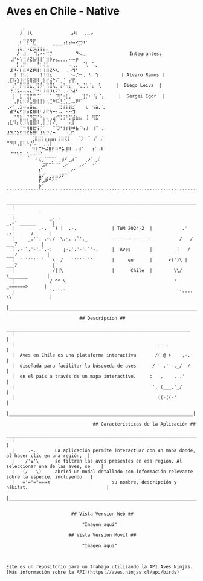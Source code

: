 
# Aves en Chile - Native ##
``````````````````````````````````````````````````````````````````````````````````````````````````                                        
⠀⠀⠀⠀⠀⡄⠀⠀⠀⠀⠀⠀⠀⠀⠀⠀⠀⠀⠀⠀⠀⠀⠀⠀⠀⠀⠀⠀⠀⠀
⠀⠀⠀⠀⡸⠀⢸⢆⠀   ⠀⠀⠀⠀⠀⠀⠀⠀⣠⢶⠀⠀⢀⣀⡤⠀⠀⠀⠀⠀                    ⠀   ⠀⠀⠀  ⠀⠀⠀⠀⠀⣀⣀⣀⣀⠀⠀⠀⠀⠀⠀⠀⠀⠀⠀⠀⠀⠀⠀⠀⠀⠀⠀⠀⠀
⠀⠀⠀⢀⠇⢀⠇⠈⢧⠀⠀⠀⠀⠀⣀⣀⣀⠴⠧⠞⠒⢊⡩⠛⠁⠀⠀⠀⠀⠀                             ⠀⠀⠀⢰⢮⡙⠰⣎⡳⣽⣿⣶⡄⠀⠀⠀⠀⠀⠀⠀⠀⠀⠀⠀⠀⠀⠀⠀⠀⠀
⠀⠀⠀⡜⠀⣼⠀⠀⠈⣧⠖⠒⢉⡉⠀⠀⠀⠀⠀⠀⠀⠙⠢⣄⠀⠀⠀⠀⠀⠀         Integrantes:          ⠀⢀⡟⠦⢡⢛⡼⣝⣧⢿⣿⠁⣾⡷⡤⣄⣀⣀⡀⠤⠤⡶⠀⠀⠀⠀⠀⠀⠀
⠀⠀⠀⡇⢠⡟⠀⠀⠀⠘⡆⢼⣇⠀⠀⠀⠀⠀⠀⠤⢀⡀⠀⠈⢣⠀⠡⡀⠀⠀                              ⠀⣸⠹⠌⡆⣏⠾⣝⡾⣿⡇⢸⣿⣝⠣⢆⠀⠀⢀⠠⢻⠃⠀⠀⠀⠀⠀⠀⠀
⠀⠀⢸⠀⢸⣧⡀⠀⠀⠀⢹⠸⣿⣆⠀⠀⠀⠀⠀⠐⠤⡈⠒⢄⠀⢣⠀⢱⠀⠀      | Alvaro Ramos |       ⢀⣏⠧⣱⣸⣜⣯⢿⣽⡿⢀⣿⡟⣬⠓⠌⢀⠈⠀⡜⡟⠀⠀⠀⠀⠀⠀
⠀⠀⡎⠀⡟⢿⣿⣦⡀⢻⡿⠂⢻⣿⢧⡀⢰⠟⢲⡆⠀⠈⢢⣈⢣⠈⡆⠀⢃⠀    |  Diego Leiva  |     ⠀⢘⣈⣩⠤⢤⢤⣄⡉⠛⠇⣸⣿⡹⢆⠍⠂⢀⠠⠑⣼⠃⠀⠀⠀
⠀⠀⡇⠀⣇⠈⣻⡛⠛⠈⠁⠀⠀⠁⠀⠹⡟⠶⣟⡀⠀⠀⠀⢹⡛⠆⠸⡄⠈⡄     |  Sergei Igor  |  ⠀⠀⢠⡟⢦⠣⠞⣥⣻⢾⣿⡷⢢⣉⠓⠯⢜⣈⣄⡠⠤⠟⠋⠀⠀⠀⠀⠀⠀⠀
⢀⠔⠃⢀⣹⠷⣤⣽⣦⡀⠀⠀⠀⠀⠀⠀⣙⣾⣿⣿⡊⠀⠀⠀⣇⠀⢢⣵⡀⢁                    ⠀ ⠀  ⠀⣾⡙⢦⢋⡝⡶⣯⣿⣿⠃⣼⣏⢳⠒⡂⠤⠀⠒⠒⣹⠀⠀⠀⠀⠀⠀
⠀⠀⠘⠻⣷⣄⡙⠻⣍⠛⠷⣄⡀⢀⣠⠞⢛⣩⠿⡛⣼⣦⣄⠀⢸⠀⢿⣏⠁⠀⠀                       ⢰⣇⠹⡆⢏⡸⢷⣿⣿⡿⢀⣿⡈⡇⠎⡀⠀⠀⠀⢆⡇⠀⠀⠀⠀⠀⠀
⠀⠀⠀⠀⠈⠓⢿⣿⣟⢫⡉⠉⠀⠀⠉⢉⠟⣻⣾⡿⠾⣧⠈⢦⣸⠀⢸⠉⠀⡀⠀                       ⣼⡹⣌⣕⣫⣝⣯⣷⣿⠃⣼⢷⡙⡌⠒⠀⠀⠀⠐⣸⠁⠀⠀⠀
⠀        ⢈⣿⣿⡇⣤⣤⣤⡄⢸⣿⢟⡇⠀⠀⠈⡹⠀⠉⠀⡜⠀⡌⠀                                ⠉⠙⠟⢠⣿⢣⠓⡌⠡⠀⠀⢀⢡⡇⠀⠀
⠀⠀       ⠻⡇⢉⠓⠬⣿⣟⠵⠛⡥⢸⡿⠀⢠⡾⠁⠀⠀⣰⠁⢠⠇⠀⠀                                 ⠀⠈⠙⠣⠭⠤⢁⠤⠤⠖⠚⠀
⠀⠀⠀⠀  ⠀⠀⠀⠘⢮⡀⠉⠉⡉⠁⢀⡶⠊⢀⡴⠉⠀⠀⢀⠔⠁⢀⠎⠀⠀
⠀⠀       ⠀⠀⠀⣨⠏⠉⠉⠉⠁⢀⠔⠁⠀⠀⣠⠔⠁⠀⠐⠁⠀⠀⠀
⠀         ⠀⢰⠁⠀⠀⠀⠀⠀⠀⠀⣀⠔⠊⠀⠀⠀⠀⠀⠀⠀⠀⠀
⠀⠀       ⠀⠀⣷⠞⢀⢀⣠⣴⡪⠟⠉⠀⠀⠀⠀⠀⠀⠀⠀⠀⠀⠀⠀
⠀⠀       ⠀⠀⡏⣠⠟⠉⠊⠁⠀⠀⠀⠀⠀⠀⠀⠀⠀⠀⠀⠀⠀⠀⠀
⠀⠀       ⠀⠀⡷⠁⠀⠀⠀⠀⠀⠀⠀⠀⠀⠀⠀⠀⠀⠀⠀⠀⠀⠀⠀
````````````````````````````````````````````````````````````````````````````````````````````````
  ___________________________________________________________________________________
  |                                                                      ___         |
  |             _.-.                                                _,-' ______      |
  |         .-.  `) |  .-.             | TWM 2024-2  |           .'  .-'  ____7      |
  |     _.'`. .~./  \.~. .`'._         ---------------          /   /   ___7         |
  | .-'`.'-'.'.-:    ;-.'.'-'.`'-.     |  Aves       |        _|   /  ___7           |
  |  `'`'`'`'`   \  /   `'`'`'`'`      |     en      |      <(')\ | ___7             |
  |              /||\                  |      Chile  |        \\/     \_______       |
  |             / ^^ \                                        '        _======>      |
  |             `'``'`                                         `'----\\`             |
  |__________________________________________________________________________________|

                           ## Descripcion ##
   ____________________________________________________________________
  |                                                                    |
  |                                                     .--.           |
  |  Aves en Chile es una plataforma interactiva       /( @ >    ,-.   |
  |  diseñada para facilitar la búsqueda de aves      / ' .'--._/  /   |
  |  en el país a través de un mapa interactivo.     :   ,    , .'     |
  |                                                   '. (___.'_/      |
  |                                                     ((-((-'        |
  |____________________________________________________________________|

                                ## Características de la Aplicación ##
  ___________________________________________________________________________________________________
  |                                                                                                  |
  |     .-.       La aplicación permite interactuar con un mapa donde, al hacer clic en una región,  |
  |    /'v'\      se filtran las aves presentes en esa región. Al seleccionar una de las aves, se    |
  |   (/   \)     abrirá un modal detallado con información relevante sobre la especie, incluyendo   |
  |   ='="="===<                       su nombre, descripción y hábitat.                             |
  |__________________________________________________________________________________________________|


                        ## Vista Version Web ##

                            "Imagen aqui"

                       ## Vista Version Movil ##

                            "Imagen aqui"



Este es un repositorio para un trabajo utilizando la API Aves Ninjas.
[Más información sobre la API](https://aves.ninjas.cl/api/birds)
